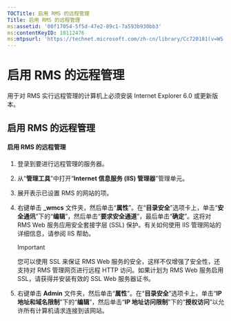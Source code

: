 ```yaml
---
TOCTitle: 启用 RMS 的远程管理
Title: 启用 RMS 的远程管理
ms:assetid: '00f17054-5f5d-47e2-89c1-7a593b930bb3'
ms:contentKeyID: 18112476
ms:mtpsurl: 'https://technet.microsoft.com/zh-cn/library/Cc720181(v=WS.10)'
---
```


启用 RMS 的远程管理
===================

用于对 RMS 实行远程管理的计算机上必须安装 Internet Explorer 6.0 或更新版本。

启用 RMS 的远程管理
-------------------

#### 启用 RMS 的远程管理

1.  登录到要进行远程管理的服务器。

2.  从“**管理工具**”中打开“**Internet 信息服务 (IIS) 管理器**”管理单元。

3.  展开表示已设置 RMS 的网站的项。

4.  右键单击 **\_wmcs** 文件夹，然后单击“**属性**”。在“**目录安全**”选项卡上，单击“**安全通讯**”下的“**编辑**”，然后单击“**要求安全通道**”，最后单击“**确定**”。这将对 RMS Web 服务应用安全套接字层 (SSL) 保护。有关如何使用 IIS 管理网站的详细信息，请参阅 IIS 帮助。

    > [!IMPORTANT]
    > 您可以使用 SSL 来保证 RMS Web 服务的安全，这样不仅增强了安全性，还支持对 RMS 管理网页进行远程 HTTP 访问。如果计划为 RMS Web 服务启用 SSL，请获得并安装有效的 SSL Web 服务器证书。 

5.  右键单击 **Admin** 文件夹，然后单击“**属性**”。在“**目录安全**”选项卡上，单击“**IP 地址和域名限制**”下的“**编辑**”，然后单击“**IP 地址访问限制**”下的“**授权访问**”以允许所有计算机请求连接到该网站。
